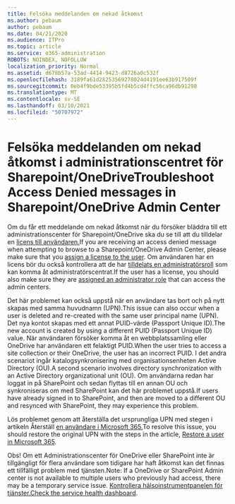 ```yaml
---
title: Felsöka meddelanden om nekad åtkomst
ms.author: pebaum
author: pebaum
ms.date: 04/21/2020
ms.audience: ITPro
ms.topic: article
ms.service: o365-administration
ROBOTS: NOINDEX, NOFOLLOW
localization_priority: Normal
ms.assetid: d678b57a-53ad-4414-9423-d8726a0c532f
ms.openlocfilehash: 3189fa61d28253569278024d4191ee63b917509f
ms.sourcegitcommit: 0eb4f9bde53395b5fd4b5cd4ffc56ca96db91298
ms.translationtype: MT
ms.contentlocale: sv-SE
ms.lasthandoff: 03/10/2021
ms.locfileid: "50707972"
---
```

# <a name="troubleshoot-access-denied-messages-in-sharepointonedrive-admin-center"></a><span data-ttu-id="29d19-102">Felsöka meddelanden om nekad åtkomst i administrationscentret för Sharepoint/OneDrive</span><span class="sxs-lookup"><span data-stu-id="29d19-102">Troubleshoot Access Denied messages in Sharepoint/OneDrive Admin Center</span></span>

<span data-ttu-id="29d19-103">Om du får ett meddelande om nekad åtkomst när du försöker bläddra till ett administrationscenter för Sharepoint/OneDrive ska du se till att du tilldelar en [licens till användaren.](https://docs.microsoft.com/microsoft-365/admin/add-users/add-users)</span><span class="sxs-lookup"><span data-stu-id="29d19-103">If you are receiving an access denied message when attempting to browse to a Sharepoint/OneDrive Admin Center, please make sure that you [assign a license to the user](https://docs.microsoft.com/microsoft-365/admin/add-users/add-users).</span></span> <span data-ttu-id="29d19-104">Om användaren har en licens bör du också kontrollera att de har [tilldelats en administratörsroll](https://docs.microsoft.com/microsoft-365/admin/add-users/about-admin-roles) som kan komma åt administratörscentrat.</span><span class="sxs-lookup"><span data-stu-id="29d19-104">If the user has a license, you should also make sure they are [assigned an administrator role](https://docs.microsoft.com/microsoft-365/admin/add-users/about-admin-roles) that can access the admin centers.</span></span>

<span data-ttu-id="29d19-105">Det här problemet kan också uppstå när en användare tas bort och på nytt skapas med samma huvudnamn (UPN).</span><span class="sxs-lookup"><span data-stu-id="29d19-105">This issue can also occur when a user is deleted and re-created with the same user principal name (UPN).</span></span> <span data-ttu-id="29d19-106">Det nya kontot skapas med ett annat PUID-värde (Passport Unique ID).</span><span class="sxs-lookup"><span data-stu-id="29d19-106">The new account is created by using a different PUID (Passport Unique ID) value.</span></span> <span data-ttu-id="29d19-107">När användaren försöker komma åt en webbplatssamling eller OneDrive har användaren ett felaktigt PUID.</span><span class="sxs-lookup"><span data-stu-id="29d19-107">When the user tries to access a site collection or their OneDrive, the user has an incorrect PUID.</span></span> <span data-ttu-id="29d19-108">I det andra scenariot ingår katalogsynkronisering med organisationsenheten Active Directory (OU).</span><span class="sxs-lookup"><span data-stu-id="29d19-108">A second scenario involves directory synchronization with an Active Directory organizational unit (OU).</span></span> <span data-ttu-id="29d19-109">Om användarna redan har loggat in på SharePoint och sedan flyttas till en annan OU och synkroniseras om med SharePoint kan det här problemet uppstå.</span><span class="sxs-lookup"><span data-stu-id="29d19-109">If users have already signed in to SharePoint, and then are moved to a different OU and resynced with SharePoint, they may experience this problem.</span></span>

<span data-ttu-id="29d19-110">Lös problemet genom att återställa det ursprungliga UPN med stegen i artikeln Återställ [en användare i Microsoft 365.](https://docs.microsoft.com/microsoft-365/admin/add-users/restore-user)</span><span class="sxs-lookup"><span data-stu-id="29d19-110">To resolve this issue, you should restore the original UPN with the steps in the article, [Restore a user in Microsoft 365](https://docs.microsoft.com/microsoft-365/admin/add-users/restore-user).</span></span>

<span data-ttu-id="29d19-111">Obs! Om ett Administrationscenter för OneDrive eller SharePoint inte är tillgängligt för flera användare som tidigare har haft åtkomst kan det finnas ett tillfälligt problem med tjänsten.</span><span class="sxs-lookup"><span data-stu-id="29d19-111">Note: If a OneDrive or SharePoint Admin center is not available to multiple users who previously had access, there may be a temporary service issue.</span></span>  <span data-ttu-id="29d19-112">[Kontrollera hälsoinstrumentpanelen för tjänster.](https://portal.office.com/adminportal/home#/servicehealth)</span><span class="sxs-lookup"><span data-stu-id="29d19-112">[Check the service health dashboard](https://portal.office.com/adminportal/home#/servicehealth).</span></span>


